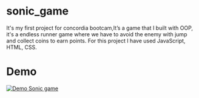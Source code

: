 # sonic_game

It's my first project for concordia bootcam,It’s a game that I built with OOP, it's a endless runner game where we have to avoid the enemy with jump and collect coins to earn points. For this project I have used JavaScript, HTML, CSS.

# Demo

[![Demo Sonic game](https://i.ytimg.com/vi/VGWmjZlDgPA/hqdefault.jpg?sqp=-oaymwEjCPYBEIoBSFryq4qpAxUIARUAAAAAGAElAADIQj0AgKJDeAE=&rs=AOn4CLAr4rpgCRiEkQS4Et7GDrl5WirGwQ)](https://www.youtube.com/watch?v=VGWmjZlDgPA)

